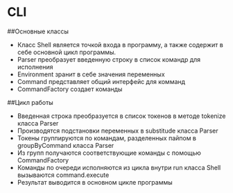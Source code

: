 # CLI

##Основные классы
- Класс Shell является точкой входа в программу, а также содержит в себе основной цикл программы.
- Parser преобразует введенную строку в список командр для исполнения
- Environment зранит в себе значения переменных
- Command представляет общий интерфейс для комманд
- CommandFactory создает команды

##Цикл работы
- Введенная строка преобразуется в список токенов в методе tokenize класса Parser
- Производятся подстановки переменных в substitude класса Parser
- Токены группируются по командам, разделенных пайпом в groupByCommand класса Parser
- Из групп получаются соответствующие команды с помощью CommandFactory
- Команды по очереди исполняются из цикла внутри run класса Shell вызываются command.execute
- Результат выводится в основном цикле программы 
